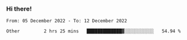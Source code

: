 ### Hi there!

<!--START_SECTION:waka-->

```text
From: 05 December 2022 - To: 12 December 2022

Other         2 hrs 25 mins   █████████████▓░░░░░░░░░░░   54.94 %
```

<!--END_SECTION:waka-->
